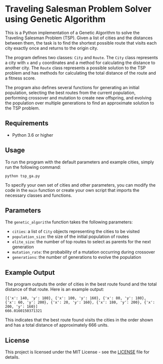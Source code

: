
# Traveling Salesman Problem Solver using Genetic Algorithm

This is a Python implementation of a Genetic Algorithm to solve the Traveling Salesman Problem (TSP). Given a list of cities and the distances between them, the task is to find the shortest possible route that visits each city exactly once and returns to the origin city.

The program defines two classes: `City` and `Route`. The `City` class represents a city with `x` and `y` coordinates and a method for calculating the distance to another city. The `Route` class represents a possible solution to the TSP problem and has methods for calculating the total distance of the route and a fitness score.

The program also defines several functions for generating an initial population, selecting the best routes from the current population, performing crossover and mutation to create new offspring, and evolving the population over multiple generations to find an approximate solution to the TSP problem.

## Requirements

- Python 3.6 or higher

## Usage

To run the program with the default parameters and example cities, simply run the following command:

```
python tsp_ga.py
```

To specify your own set of cities and other parameters, you can modify the code in the `main` function or create your own script that imports the necessary classes and functions.

## Parameters

The `genetic_algorithm` function takes the following parameters:

- `cities`: a list of `City` objects representing the cities to be visited
- `population_size`: the size of the initial population of routes
- `elite_size`: the number of top routes to select as parents for the next generation
- `mutation_rate`: the probability of a mutation occurring during crossover
- `generations`: the number of generations to evolve the population

## Example Output

The program outputs the order of cities in the best route found and the total distance of that route. Here is an example output:

```
[{'x': 140, 'y': 180}, {'x': 100, 'y': 160}, {'x': 80, 'y': 180}, {'x': 60, 'y': 200}, {'x': 20, 'y': 160}, {'x': 180, 'y': 200}, {'x': 200, 'y': 160}]
666.0160150371321
```

This indicates that the best route found visits the cities in the order shown and has a total distance of approximately 666 units.

## License

This project is licensed under the MIT License - see the [LICENSE](LICENSE) file for details.
